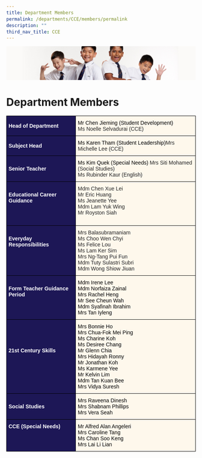 ```yaml
---
title: Department Members
permalink: /departments/CCE/members/permalink
description: ""
third_nav_title: CCE
---
```

![](/images/Sub-banner2.jpg)

Department Members
==================

<style type="text/css">
.tg  {border-collapse:collapse;border-spacing:0;}
.tg td{border-color:black;border-style:solid;border-width:1px;font-family:Arial, sans-serif;font-size:14px;
  overflow:hidden;padding:10px 5px;word-break:normal;}
.tg th{border-color:black;border-style:solid;border-width:1px;font-family:Arial, sans-serif;font-size:14px;
  font-weight:normal;overflow:hidden;padding:10px 5px;word-break:normal;}
.tg .tg-hkt7{background-color:#1D1756;color:#FFF;font-weight:bold;text-align:left;vertical-align:middle}
.tg .tg-cake{background-color:#fef8ec;color:#232323;text-align:left;vertical-align:top}
.tg .tg-tn17{background-color:#FEF8EC;text-align:left;vertical-align:middle}
.tg .tg-bk3i{background-color:#FEF8EC;color:#232323;text-align:left;vertical-align:middle}
.tg .tg-4mqj{background-color:#1D1756;color:#FFF;font-weight:bold;text-align:left;vertical-align:top}
.tg .tg-inqa{background-color:#FEF8EC;color:#232323;text-align:left;vertical-align:top}
</style>
<table class="tg">
<thead>
  <tr>
    <th class="tg-hkt7"><span style="color:#FFF;background-color:#1D1756">Head of Department</span></th>
    <th class="tg-bk3i"><span style="color:#000;background-color:transparent">Mr Chen Jieming (Student Development)</span><br><span style="color:#232323;background-color:initial">Ms Noelle Selvadurai (CCE)</span></th>
  </tr>
</thead>
<tbody>
  <tr>
    <td class="tg-hkt7"><span style="color:#FFF;background-color:#1D1756">Subject Head</span></td>
    <td class="tg-bk3i"><span style="color:#000;background-color:transparent">Ms Karen Tham (Student Leadership)</span><span style="color:#232323;background-color:transparent">Mrs Michelle Lee (CCE)</span></td>
  </tr>
  <tr>
    <td class="tg-hkt7"><span style="color:#FFF;background-color:#1D1756">Senior Teacher</span></td>
    <td class="tg-bk3i"><span style="color:#000;background-color:transparent">Ms Kim Quek (Special Needs)  </span><span style="color:#232323;background-color:initial">Mrs Siti Mohamed (Social Studies)</span><br><span style="color:#232323;background-color:initial">Ms Rubinder Kaur (English) </span></td>
  </tr>
  <tr>
    <td class="tg-4mqj"><br><span style="color:#FFF;background-color:#1D1756">Educational Career Guidance</span><br><br><br><br></td>
    <td class="tg-inqa"><span style="background-color:transparent">Mdm Chen Xue Lei</span><br><span style="background-color:transparent">Mr Eric Huang</span><br><span style="background-color:transparent">Ms Jeanette Yee</span><br><span style="background-color:transparent">Mdm Lam Yuk Wing</span><br>Mr Royston Siah</td>
  </tr>
  <tr>
    <td class="tg-4mqj"><br><span style="color:#FFF;background-color:#1D1756">Everyday Responsibilities</span><br></td>
    <td class="tg-inqa">Mrs Balasubramaniam<br>Ms Choo Wen Chyi<br>Ms Felice Lou<br>Ms Lam Ker Sim<br>Mrs Ng-Tang Pui Fun<br>Mdm Tuty Sulastri Subri<br>Mdm Wong Shiow Jiuan</td>
  </tr>
  <tr>
    <td class="tg-4mqj"><br><span style="color:#FFF;background-color:#1D1756">Form Teacher Guidance Period</span></td>
    <td class="tg-cake"><span style="color:#000">Mdm Irene Lee</span><br><span style="color:#000">Mdm Norfaiza Zainal</span><br><span style="color:#000">Mrs Rachel Heng</span><br><span style="color:#000">Mr See Cheun Wah</span><br><span style="color:#000">Mdm Syafinah Ibrahim</span><br><span style="color:#000">Mrs Tan Iyleng </span></td>
  </tr>
  <tr>
    <td class="tg-4mqj"><br><br><br><br><span style="color:#FFF;background-color:#1D1756">21st Century Skills</span></td>
    <td class="tg-cake"><span style="color:#000">Mrs Bonnie Ho</span><br><span style="color:#000">Mrs Chua-Fok Mei Ping</span><br><span style="color:#000">Ms Charine Koh</span><br><span style="color:#000">Ms Desiree Chang</span><br><span style="color:#000">Mr Glenn Chia</span><br><span style="color:#000">Mrs Hidayah Ronny</span><br><span style="color:#000">Mr Jonathan Koh</span><br><span style="color:#000">Ms Karmene Yee</span><br><span style="color:#000">Mr Kelvin Lim</span><br><span style="color:#000">Mdm Tan Kuan Bee</span><br><span style="color:#000">Mrs Vidya Suresh  </span></td>
  </tr>
  <tr>
    <td class="tg-4mqj"><br><span style="color:#FFF;background-color:#1D1756">Social Studies</span></td>
    <td class="tg-tn17"><span style="color:#000;background-color:transparent">Mrs Raveena Dinesh</span><br><span style="color:#000;background-color:transparent">Mrs Shabnam Phillips</span><br><span style="color:#000;background-color:transparent">Mrs Vera Seah</span></td>
  </tr>
  <tr>
    <td class="tg-4mqj"><span style="color:#FFF;background-color:#1D1756">CCE (Special Needs)</span></td>
    <td class="tg-cake"><span style="color:#000">Mr Alfred Alan Angeleri</span><br><span style="color:#000">Mrs Caroline Tang</span><br><span style="color:#000">Ms Chan Soo Keng</span><br><span style="color:#000">Mrs Lai Li Lian</span></td>
  </tr>
</tbody>
</table>